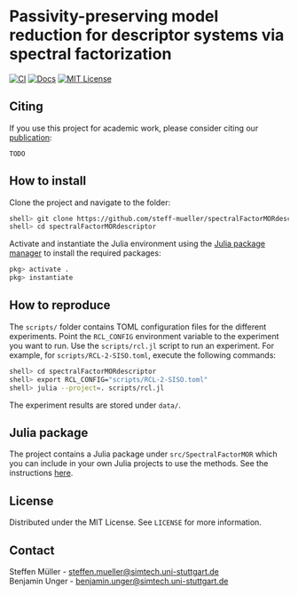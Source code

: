# Passivity-preserving model reduction for descriptor systems via spectral factorization

[![CI][ci-shield]][ci-url]
[![Docs][docs-shield]][docs-url]
[![MIT License][license-shield]][license-url]

## Citing

If you use this project for academic work, please consider citing our
[publication][arxiv-url]:

    TODO

## How to install

Clone the project and navigate to the folder:

```bash
shell> git clone https://github.com/steff-mueller/spectralFactorMORdescriptor.git
shell> cd spectralFactorMORdescriptor
```

Activate and instantiate the Julia environment using the
[Julia package manager](https://pkgdocs.julialang.org/v1/environments/#Using-someone-else's-project)
to install the required packages:

```julia
pkg> activate .
pkg> instantiate
```

## How to reproduce

The `scripts/` folder contains TOML configuration files for
the different experiments. Point the `RCL_CONFIG` environment variable to
the experiment you want to run. Use the `scripts/rcl.jl` script to run an
experiment.  For example, for `scripts/RCL-2-SISO.toml`,
execute the following commands:

```bash
shell> cd spectralFactorMORdescriptor
shell> export RCL_CONFIG="scripts/RCL-2-SISO.toml"
shell> julia --project=. scripts/rcl.jl
```

The experiment results are stored under `data/`.

## Julia package

The project contains a Julia package under `src/SpectralFactorMOR`
which you can include in your own Julia projects to use the methods.
See the instructions [here][docs-url-pkg].

## License
Distributed under the MIT License. See `LICENSE` for more information.

## Contact
Steffen Müller - steffen.mueller@simtech.uni-stuttgart.de\
Benjamin Unger - benjamin.unger@simtech.uni-stuttgart.de

[arxiv-url]: TODO
[ci-shield]: https://github.com/steff-mueller/spectralFactorMORdescriptor/workflows/CI/badge.svg
[ci-url]: https://github.com/steff-mueller/spectralFactorMORdescriptor/actions
[docs-shield]: https://img.shields.io/badge/docs-online-blue.svg
[docs-url]: https://steff-mueller.github.io/spectralFactorMORdescriptor/
[docs-url-pkg]: https://steff-mueller.github.io/spectralFactorMORdescriptor/SpectralFactorMOR
[license-shield]: https://img.shields.io/github/license/steff-mueller/spectralFactorMORdescriptor.svg
[license-url]: https://github.com/steff-mueller/spectralFactorMORdescriptor/blob/main/LICENSE

